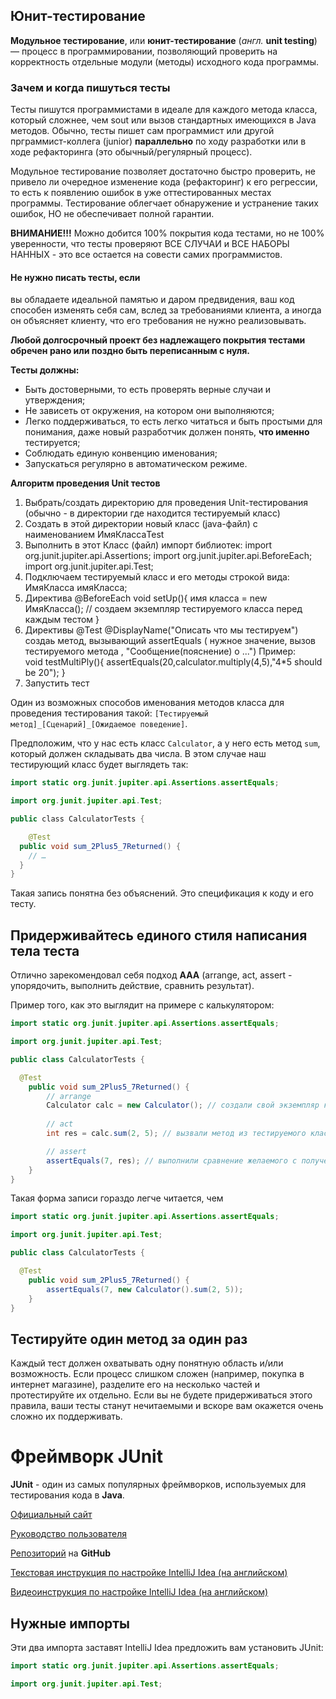 ## Юнит-тестирование

**Модульное тестирование**, или **юнит-тестирование** (*англ.* **unit testing**) — процесс в
программировании, позволяющий проверить на корректность отдельные модули (методы) исходного кода программы.

### Зачем и когда пишуться тесты
Тесты пишутся программистами в идеале для каждого метода класса, который сложнее, чем sout или вызов
стандартных имеющихся в Java методов. Обычно, тесты пишет сам программист или другой прграммист-коллега (junior)
**параллельно** по ходу разработки или в ходе рефакторинга (это обычный/регулярный процесс).

Модульное тестирование позволяет достаточно быстро проверить, не привело ли очередное изменение кода
(рефакторинг) к его регрессии, то есть к появлению ошибок в уже оттестированных местах программы.
Тестирование облегчает обнаружение и устранение таких ошибок, НО не обеспечивает полной гарантии.

**ВНИМАНИЕ!!!**
Можно добится 100% покрытия кода тестами, но не 100% уверенности, что тесты проверяют ВСЕ СЛУЧАИ и
ВСЕ НАБОРЫ НАННЫХ - это все остается на совести самих программистов.

#### Не нужно писать тесты, если
вы обладаете идеальной памятью и даром предвидения, ваш код способен изменять себя сам,
вслед за требованиями клиента, а иногда он объясняет клиенту, что его требования не нужно реализовывать.

**Любой долгосрочный проект без надлежащего покрытия тестами обречен рано или поздно
быть переписанным с нуля.**

**Тесты должны:**
- Быть достоверными, то есть проверять верные случаи и утверждения;
- Не зависеть от окружения, на котором они выполняются;
- Легко поддерживаться, то есть легко читаться и быть простыми для понимания,
  даже новый разработчик должен понять, **что именно** тестируется;
- Соблюдать единую конвенцию именования;
- Запускаться регулярно в автоматическом режиме.

**Алгоритм проведения Unit тестов**
1. Выбрать/создать директорию для проведения Unit-тестирования (обычно - в директории где 
находится тестируемый класс)
2. Создать в этой директории новый класс (java-файл) с наименованием ИмяКлассаTest
3. Выполнить в этот Класс (файл) импорт библиотек:
   import org.junit.jupiter.api.Assertions;
   import org.junit.jupiter.api.BeforeEach;
   import org.junit.jupiter.api.Test;
4. Подключаем тестируемый класс и его методы строкой вида:
   ИмяКласса имяКласса;
5. Директива @BeforeEach
   void setUp(){
   имя класса = new ИмяKласса(); // создаем экземпляр тестируемого класса перед каждым тестом
   }
6. Директивы
   @Test
   @DisplayName("Описать что мы тестируем")
   создаь метод, вызывающий assertEquals ( нужное значение, вызов тестируемого метода , "Сообщение(пояснение) о ...")
   Пример:   
   void testMultiPly(){
   assertEquals(20,calculator.multiply(4,5),"4*5 should be 20");
   }
7. Запустить тест

Один из возможных способов именования методов класса для проведения тестирования такой:
`[Тестируемый метод]_[Сценарий]_[Ожидаемое поведение]`.

Предположим, что у нас есть класс `Calculator`, а у него есть метод `sum`, который должен складывать два числа.
В этом случае наш тестирующий класс будет выглядеть так:
```java
import static org.junit.jupiter.api.Assertions.assertEquals;

import org.junit.jupiter.api.Test;

public сlass CalculatorTests {

	@Test
  public void sum_2Plus5_7Returned() {
    // …
  }
}
```
Такая запись понятна без объяснений. Это спецификация к коду и его тесту.

## Придерживайтесь единого стиля написания тела теста
Отлично зарекомендовал себя подход **AAA**
(arrange, act, assert - упорядочить, выполнить действие, сравнить результат).

Пример того, как это выглядит на примере с калькулятором:
```java
import static org.junit.jupiter.api.Assertions.assertEquals;

import org.junit.jupiter.api.Test;

public class CalculatorTests {

  @Test
	public void sum_2Plus5_7Returned() {
		// arrange
		Calculator calc = new Calculator(); // создали свой экземпляр калькулятора
	
		// act
		int res = calc.sum(2, 5); // вызвали метод из тестируемого класса

		// assert
		assertEquals(7, res); // выполнили сравнение желаемого с полученным
	}
}
```
Такая форма записи гораздо легче читается, чем
```java
import static org.junit.jupiter.api.Assertions.assertEquals;

import org.junit.jupiter.api.Test;

public class CalculatorTests {

  @Test
	public void sum_2Plus5_7Returned() {
		assertEquals(7, new Calculator().sum(2, 5));
	}
}
```

## Тестируйте один метод за один раз
Каждый тест должен охватывать одну понятную область и/или возможность. 
Если процесс слишком сложен (например, покупка в интернет магазине),
разделите его на несколько частей и протестируйте их отдельно.
Если вы не будете придерживаться этого правила, ваши тесты станут нечитаемыми
и вскоре вам окажется очень сложно их поддерживать.

# Фреймворк JUnit

**JUnit** - один из самых популярных фреймворков, используемых для тестирования кода в **Java**.

[Официальный сайт](https://junit.org/junit5/)

[Руководство пользователя](https://junit.org/junit5/docs/current/user-guide/)

[Репозиторий](https://github.com/junit-team/junit5/) на **GitHub**

[Текстовая инструкция по настройке IntelliJ Idea (на английском)](https://www.jetbrains.com/help/idea/junit.html)

[Видеоинструкция по настройке IntelliJ Idea (на английском)](https://www.youtube.com/watch?v=we3zJE3hlWE)


## Нужные импорты

Эти два импорта заставят IntelliJ Idea предложить вам установить JUnit:
```java
import static org.junit.jupiter.api.Assertions.assertEquals;

import org.junit.jupiter.api.Test;
```
